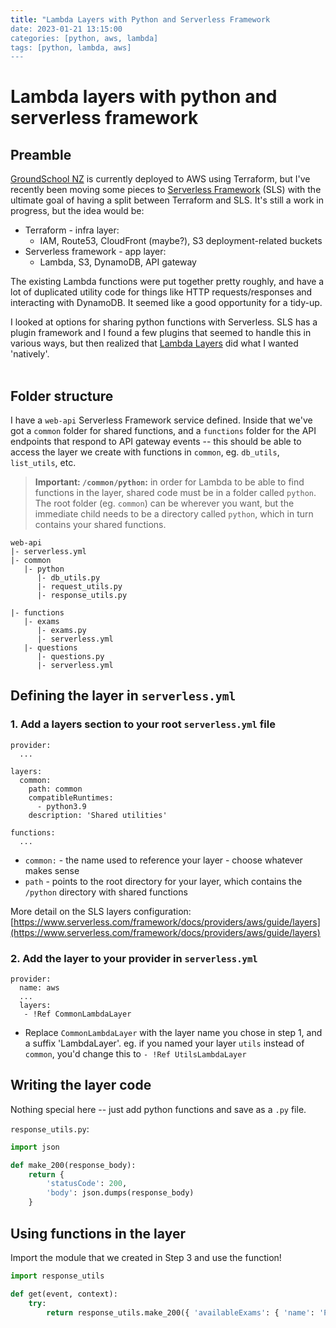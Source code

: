 ```yaml
---
title: "Lambda Layers with Python and Serverless Framework
date: 2023-01-21 13:15:00
categories: [python, aws, lambda]
tags: [python, lambda, aws]
---
```


# Lambda layers with python and serverless framework

## Preamble

[GroundSchool NZ](https://groundschool.co.nz) is currently deployed to AWS using Terraform, but I've recently been moving some pieces to [Serverless Framework](https://www.serverless.com) (SLS) with the ultimate goal of having a split between Terraform and SLS. It's still a work in progress, but the idea would be:
 - Terraform - infra layer:
   - IAM, Route53, CloudFront (maybe?), S3 deployment-related buckets
 - Serverless framework - app layer:
   - Lambda, S3, DynamoDB, API gateway

The existing Lambda functions were put together pretty roughly, and have a lot of duplicated utility code for things like HTTP requests/responses and interacting with DynamoDB. It seemed like a good opportunity for a tidy-up.

I looked at options for sharing python functions with Serverless. SLS has a plugin framework and I found a few plugins that seemed to handle this in various ways, but then realized that [Lambda Layers](https://docs.aws.amazon.com/lambda/latest/dg/configuration-layers.html) did what I wanted 'natively'.
<br />
<br />

## Folder structure

I have a `web-api` Serverless Framework service defined. Inside that we've got a `common` folder for shared functions, and a `functions` folder for the API endpoints that respond to API gateway events -- this should be able to access the layer we create with functions in `common`, eg. `db_utils`, `list_utils`, etc.

> **Important: `/common/python`:** in order for Lambda to be able to find functions in the layer, shared code must be in a folder called `python`. The root folder (eg. `common`) can be wherever you want, but the immediate child needs to be a directory called `python`, which in turn contains your shared functions.

```
web-api
|- serverless.yml
|- common
   |- python
      |- db_utils.py
      |- request_utils.py
      |- response_utils.py

|- functions
   |- exams
      |- exams.py
      |- serverless.yml
   |- questions
      |- questions.py
      |- serverless.yml
```

## Defining the layer in `serverless.yml`

### 1. Add a layers section to your root `serverless.yml` file
```
provider:
  ...

layers:
  common:
    path: common
    compatibleRuntimes:
      - python3.9
    description: 'Shared utilities'

functions:
  ...
```
 - `common:` - the name used to reference your layer - choose whatever makes sense
 - `path` - points to the root directory for your layer, which contains the `/python` directory with shared functions

More detail on the SLS layers configuration: [https://www.serverless.com/framework/docs/providers/aws/guide/layers](https://www.serverless.com/framework/docs/providers/aws/guide/layers)


### 2. Add the layer to your provider in `serverless.yml`
```
provider:
  name: aws
  ...
  layers:
   - !Ref CommonLambdaLayer
```

 - Replace `CommonLambdaLayer` with the layer name you chose in step 1, and a suffix 'LambdaLayer'. eg. if you named your layer `utils` instead of `common`, you'd change this to `- !Ref UtilsLambdaLayer`

## Writing the layer code

Nothing special here -- just add python functions and save as a `.py` file.

`response_utils.py`:
```python
import json

def make_200(response_body):
    return {
        'statusCode': 200,
        'body': json.dumps(response_body)
    }
```

## Using functions in the layer

Import the module that we created in Step 3 and use the function!
```python
import response_utils

def get(event, context):
    try:
        return response_utils.make_200({ 'availableExams': { 'name': 'PPL Air Law' } })
```
